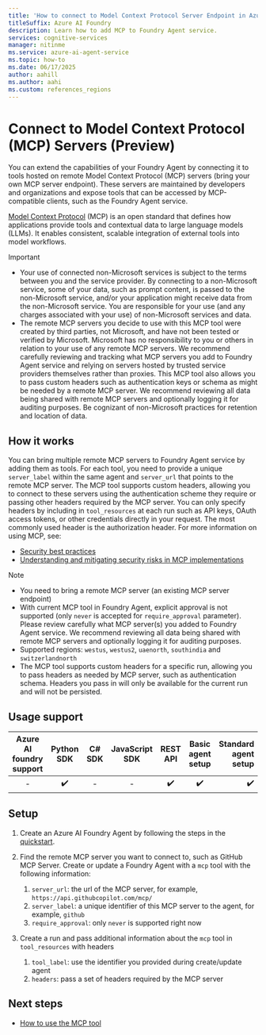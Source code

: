```yaml
---
title: 'How to connect to Model Context Protocol Server Endpoint in Azure AI Foundry Agent Service'
titleSuffix: Azure AI Foundry
description: Learn how to add MCP to Foundry Agent service.
services: cognitive-services
manager: nitinme
ms.service: azure-ai-agent-service
ms.topic: how-to
ms.date: 06/17/2025
author: aahill
ms.author: aahi
ms.custom: references_regions
---
```

# Connect to Model Context Protocol (MCP) Servers (Preview)
You can extend the capabilities of your Foundry Agent by connecting it to tools hosted on remote Model Context Protocol (MCP) servers (bring your own MCP server endpoint). These servers are maintained by developers and organizations and expose tools that can be accessed by MCP-compatible clients, such as the Foundry Agent service.

[Model Context Protocol](https://modelcontextprotocol.io/introduction) (MCP) is an open standard that defines how applications provide tools and contextual data to large language models (LLMs). It enables consistent, scalable integration of external tools into model workflows.

> [!IMPORTANT]
> * Your use of connected non-Microsoft services is subject to the terms between you and the service provider.  By connecting to a non-Microsoft service, some of your data, such as prompt content, is passed to the non-Microsoft service, and/or your application might receive data from the non-Microsoft service. You are responsible for your use (and any charges associated with your use) of non-Microsoft services and data.
> * The remote MCP servers you decide to use with this MCP tool were created by third parties, not Microsoft, and have not been tested or verified by Microsoft. Microsoft has no responsibility to you or others in relation to your use of any remote MCP servers. We recommend carefully reviewing and tracking what MCP servers you add to Foundry Agent service and relying on servers hosted by trusted service providers themselves rather than proxies. This MCP tool also allows you to pass custom headers such as authentication keys or schema as might be needed by a remote MCP server. We recommend reviewing all data being shared with remote MCP servers and optionally logging it for auditing purposes. Be cognizant of non-Microsoft practices for retention and location of data.

## How it works
You can bring multiple remote MCP servers to Foundry Agent service by adding them as tools. For each tool, you need to provide a unique `server_label` within the same agent and `server_url` that points to the remote MCP server. The MCP tool supports custom headers, allowing you to connect to these servers using the authentication scheme they require or passing other headers required by the MCP server. You can only specify headers by including in `tool_resources` at each run such as API keys, OAuth access tokens, or other credentials directly in your request. The most commonly used header is the authorization header. For more information on using MCP, see:
* [Security best practices](https://modelcontextprotocol.io/specification/draft/basic/security_best_practices)
* [Understanding and mitigating security risks in MCP implementations](https://techcommunity.microsoft.com/blog/microsoft-security-blog/understanding-and-mitigating-security-risks-in-mcp-implementations/4404667)

> [!Note]
> * You need to bring a remote MCP server (an existing MCP server endpoint)
> * With current MCP tool in Foundry Agent, explicit approval is not supported (only `never` is accepted for `require_approval` parameter). Please review carefully what MCP server(s) you added to Foundry Agent service. We recommend reviewing all data being shared with remote MCP servers and optionally logging it for auditing purposes.
> * Supported regions: `westus`, `westus2`, `uaenorth`, `southindia` and `switzerlandnorth`
> * The MCP tool supports custom headers for a specific run, allowing you to pass headers as needed by MCP server, such as authentication schema. Headers you pass in will only be available for the current run and will not be persisted.

## Usage support

|Azure AI foundry support  | Python SDK |	C# SDK | JavaScript SDK | REST API |Basic agent setup | Standard agent setup |
|:---------:|:---------:|:---------:|:---------:|:---------:|:---------:|---------:|
| - | ✔️ | - | - | ✔️ | ✔️ | ✔️ |

## Setup  
1. Create an Azure AI Foundry Agent by following the steps in the [quickstart](../../quickstart.md).

1. Find the remote MCP server you want to connect to, such as GitHub MCP Server. Create or update a Foundry Agent with a `mcp` tool with the following information:
   1. `server_url`: the url of the MCP server, for example, `https://api.githubcopilot.com/mcp/`
   2. `server_label`: a unique identifier of this MCP server to the agent, for example, `github`
   3. `require_approval`: only `never` is supported right now
  
1. Create a run and pass additional information about the `mcp` tool in `tool_resources` with headers
   1. `tool_label`: use the identifier you provided during create/update agent
   2. `headers`: pass a set of headers required by the MCP server

## Next steps

* [How to use the MCP tool](./model-context-protocol-samples.md)

